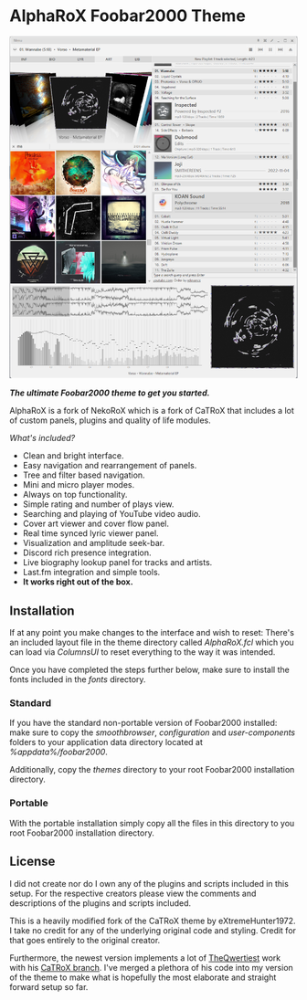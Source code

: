 
# AlphaRoX Foobar2000 Theme #

![](https://github.com/zealsprince/foobar2000/blob/master/preview.png)

_**The ultimate Foobar2000 theme to get you started.**_

AlphaRoX is a fork of NekoRoX which is a fork of CaTRoX that includes a lot of custom panels, plugins and quality of life modules.

*What's included?*

- Clean and bright interface.
- Easy navigation and rearrangement of panels.
- Tree and filter based navigation.
- Mini and micro player modes.
- Always on top functionality.
- Simple rating and number of plays view.
- Searching and playing of YouTube video audio.
- Cover art viewer and cover flow panel.
- Real time synced lyric viewer panel.
- Visualization and amplitude seek-bar.
- Discord rich presence integration.
- Live biography lookup panel for tracks and artists.
- Last.fm integration and simple tools.
- **It works right out of the box.**

## Installation ##

If at any point you make changes to the interface and wish to reset: There's
an included layout file in the theme directory called *AlphaRoX.fcl* which you
can load via *ColumnsUI* to reset everything to the way it was intended.

Once you have completed the steps further below, make sure to install the fonts
included in the *fonts* directory.

### Standard ###

If you have the standard non-portable version of Foobar2000 installed: make
sure to copy the *smoothbrowser*, *configuration* and *user-components*
folders to your application data directory located at *%appdata%/foobar2000*.

Additionally, copy the *themes* directory to your root Foobar2000 installation directory.

### Portable ###

With the portable installation simply copy all the files in this directory to
you root Foobar2000 installation directory.

## License ##

I did not create nor do I own any of the plugins and scripts included in this
setup. For the respective creators please view the comments and descriptions of
the plugins and scripts included.

This is a heavily modified fork of the CaTRoX theme by eXtremeHunter1972. I
take no credit for any of the underlying original code and styling. Credit for
that goes entirely to the original creator.

Furthermore, the newest version implements a lot of [TheQwertiest](https://github.com/TheQwertiest) work with his [CaTRoX branch](https://github.com/TheQwertiest/CaTRoX_QWR/). I've merged a plethora of his code into my version of the theme to make what is hopefully the most elaborate and straight forward setup so far.
